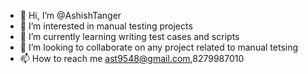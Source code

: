- 👋 Hi, I’m @AshishTanger
- 👀 I’m interested in manual testing projects
- 🌱 I’m currently learning writing test cases and scripts
- 💞️ I’m looking to collaborate on any project related to manual tetsing
- 📫 How to reach me ast9548@gmail.com,8279987010


<!---
AshishTanger/AshishTanger is a ✨ special ✨ repository because its `README.md` (this file) appears on your GitHub profile.
You can click the Preview link to take a look at your changes.
--->
